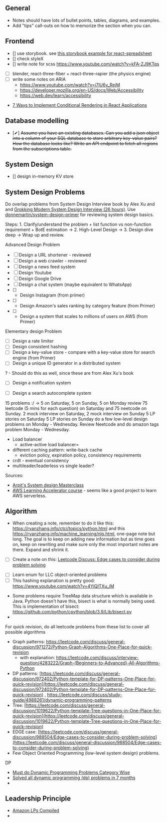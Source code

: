 ## General
- Notes should have lots of bullet points, tables, diagrams, and examples.
- Add "tips" call-outs on how to memorize the section when you can.

## Frontend

- [] use storybook. see [this storybook example for react-spreadsheet](https://iddan.github.io/react-spreadsheet/storybook/?path=/story/spreadsheet--basic)
- [] check styleX
- [] write note for scss https://www.youtube.com/watch?v=kFA-ZJ9KTqs
- [ ] blender, react-three-fiber + react-three-rapier (the physics engine)
- [ ] write some notes on ARIA
	- https://www.youtube.com/watch?v=i7lU6v_RejM
	- https://developer.mozilla.org/en-US/docs/Web/Accessibility
	- https://web.dev/learn/accessibility
- [7 Ways to Implement Conditional Rendering in React Applications](https://www.digitalocean.com/community/tutorials/7-ways-to-implement-conditional-rendering-in-react-applications)


## Database modelling

- [✔] ~~Assume you have an existing databases. Can you add a json object into a column of your SQL database to store arbitrary key-value pairs? How the database looks like? Write an API endpoint to fetch all regions from the subscriptions table.~~

## System Design

- [] design in-memory KV store


## System Design Problems
Do overlap problems from System Design Interview book by Alex Xu and and [Grokking Modern System Design Interview (26 hours)](https://www.educative.io/courses/grokking-modern-system-design-interview-for-engineers-managers). Use [donnemartin/system-design-primer](https://github.com/donnemartin/system-design-primer) for reviewing system design basics. 

Steps: 1. Clarify/understand the problem + list function vs non-function requirement + BotE estimation -> 2. High-Level Design -> 3. Design dive deep -> Wrap up and review.

Advanced Design Problem
- [ ] Design a URL shortener - reviewed
- [ ] Design a web crawler - reviewed
- [ ] Design a news feed system
- [ ] Design Youtube
- [ ] Design Google Drive
- [ ] Design a chat system (maybe equivalent to WhatsApp)
- [ ] + Design Instagram (from primer)
- [ ] + Design Amazon's sales ranking by category feature (from Primer)
- [ ] + Design a system that scales to millions of users on AWS (from Primer)

Elementary design Problem
- [ ] Design a rate limiter
- [ ] Design consistent hashing
- [ ] Design a key-value store - compare with a key-value store for search engine (from Primer)
- [ ] Design a unique ID generator in a distributed system

? - Should do this as well, since these are from Alex Xu's book
- [ ] Design a notification system
- [ ] Design a search autocomplete system



15 problems :/ -> 5 on Saturday, 5 on Sunday, 5 on Monday
review 75 leetcode (5 mins for each question) on Saturday and 75 neetcode on Sunday.
2 mock interview on Saturday,
2 mock interview on Sunday
5 LP stories on Saturday
5 LP stories on Sunday
do a few low-level design problems on Monday - Wednesday.
Review Neetcode and do amazon tags problem Monday - Wednesday.

- Load balancer
	- active-active load balancer=
- different caching pattern: write-back cache
	- eviction policy, expiration policy, consistency requirements
- crdt - eventual consistency
- multileader/leaderless vs single leader?

Sources:
* [Arpit's System design Masterclass](https://www.youtube.com/watch?v=1r9bPisYaOQ&list=PLsdq-3Z1EPT36NJXTutvKcreetuHCr9a-)
* [AWS Learning Accelerator course](https://courses.beabetterdev.com/courses/aws-learning-accelerator) - seems like a good project to learn AWS serverless.


## Algorithm

- When creating a note, remember to do it like this: https://ryanzhang.info/ctci/topics/python.html and this https://ryanzhang.info/machine_learning/nlp.html, one-page note but long. The goal is to keep on adding new information but as time goes on, keep on rewriting and make sure only the most important notes are there. Expand and shrink it. 
* [ ] Create a note on this: [Leetcode Discuss: Edge cases to consider during problem solving](https://leetcode.com/discuss/general-discussion/988504/Edge-cases-to-consider-during-problem-solving)
- [ ] Learn enum for LLC object-oriented problems
- [ ] This hashing explanation is pretty good: https://www.youtube.com/watch?v=4YiQITXu_iM

- Some problems require TreeMap data structure which is available in Java. Python doesn't have this, bisect is what is normally being used. This is implementation of bisect: https://github.com/python/cpython/blob/3.9/Lib/bisect.py
- 

For quick revision, do all leetcode problems from these list to cover all possible algorithms
* Graph patterns: https://leetcode.com/discuss/general-discussion/971272/Python-Graph-Algorithms-One-Place-for-quick-revision
	* with explanation: https://leetcode.com/discuss/interview-question/4283222/Graph-(Beginners-to-Advanced)-All-Algorithms-Python
* DP patterns: [https://leetcode.com/discuss/general-discussion/972402/Python-template-for-DP-patterns-One-Place-for-quick-revision](https://leetcode.com/discuss/general-discussion/972402/Python-template-for-DP-patterns-One-Place-for-quick-revision) , https://leetcode.com/discuss/study-guide/4988261/dynamic-programming-patterns
* Tree: [https://leetcode.com/discuss/general-discussion/1019622/Python-template-Tree-questions-in-One-Place-for-quick-revision](https://leetcode.com/discuss/general-discussion/1019622/Python-template-Tree-questions-in-One-Place-for-quick-revision)  
* EDGE case: [https://leetcode.com/discuss/general-discussion/988504/Edge-cases-to-consider-during-problem-solving](https://leetcode.com/discuss/general-discussion/988504/Edge-cases-to-consider-during-problem-solving)
* Few Object Oriented Programming (low-level system design) problems.

DP
- [Must do Dynamic Programming Problems Category Wise](https://leetcode.com/company/amazon/discuss/4676022/Must-do-Dynamic-Programming-Problems-Category-Wise)
- [Solved all dynamic programming (dp) problems in 7 months](https://leetcode.com/discuss/general-discussion/1000929/solved-all-dynamic-programming-dp-problems-in-7-months)
- 

## Leadership Principle
- [Amazon LPs Compiled](https://leetcode.com/discuss/interview-experience/1149636/Amazon-LPs-Compiled)
- 